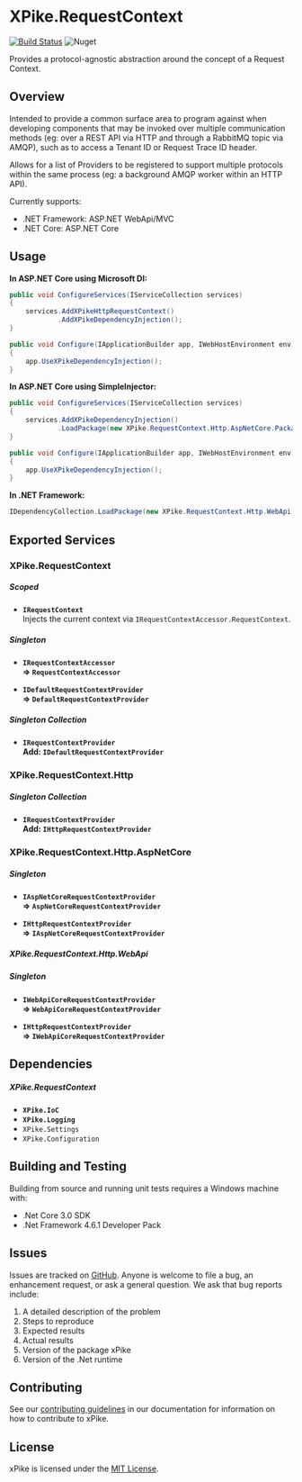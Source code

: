 # XPike.RequestContext

[![Build Status](https://dev.azure.com/xpike/xpike/_apis/build/status/xpike.requestcontext?branchName=master)](https://dev.azure.com/xpike/xpike/_build/latest?definitionId=13&branchName=master)
![Nuget](https://img.shields.io/nuget/v/XPike.RequestContext)

Provides a protocol-agnostic abstraction around the concept of a Request Context.

## Overview

Intended to provide a common surface area to program against when developing components
that may be invoked over multiple communication methods (eg: over a REST API via HTTP and
through a RabbitMQ topic via AMQP), such as to access a Tenant ID or Request Trace ID header.

Allows for a list of Providers to be registered to support multiple protocols within the
same process (eg: a background AMQP worker within an HTTP API).

Currently supports:
- .NET Framework: ASP.NET WebApi/MVC
- .NET Core: ASP.NET Core

## Usage

**In ASP.NET Core using Microsoft DI:**

```csharp
public void ConfigureServices(IServiceCollection services)
{
    services.AddXPikeHttpRequestContext()
            .AddXPikeDependencyInjection();
}

public void Configure(IApplicationBuilder app, IWebHostEnvironment env)
{
    app.UseXPikeDependencyInjection();
}
```

**In ASP.NET Core using SimpleInjector:**

```csharp
public void ConfigureServices(IServiceCollection services)
{
    services.AddXPikeDependencyInjection()
            .LoadPackage(new XPike.RequestContext.Http.AspNetCore.Package());
}

public void Configure(IApplicationBuilder app, IWebHostEnvironment env)
{
    app.UseXPikeDependencyInjection();
}
```

**In .NET Framework:**

```csharp
IDependencyCollection.LoadPackage(new XPike.RequestContext.Http.WebApi.Package());
```

## Exported Services

### XPike.RequestContext

##### Scoped

- **`IRequestContext`**  
  Injects the current context via `IRequestContextAccessor.RequestContext`.

##### Singleton

- **`IRequestContextAccessor`**  
  **=> `RequestContextAccessor`**

- **`IDefaultRequestContextProvider`**  
  **=> `DefaultRequestContextProvider`**

##### Singleton Collection

- **`IRequestContextProvider`**  
  **Add: `IDefaultRequestContextProvider`**

### XPike.RequestContext.Http

##### Singleton Collection

- **`IRequestContextProvider`**  
  **Add: `IHttpRequestContextProvider`**

### XPike.RequestContext.Http.AspNetCore

##### Singleton

- **`IAspNetCoreRequestContextProvider`**  
  **=> `AspNetCoreRequestContextProvider`**

- **`IHttpRequestContextProvider`**  
  **=> `IAspNetCoreRequestContextProvider`**

##### XPike.RequestContext.Http.WebApi

##### Singleton

- **`IWebApiCoreRequestContextProvider`**  
  **=> `WebApiCoreRequestContextProvider`**

- **`IHttpRequestContextProvider`**  
  **=> `IWebApiCoreRequestContextProvider`**

## Dependencies

##### XPike.RequestContext

- **`XPike.IoC`**
- **`XPike.Logging`**
- `XPike.Settings`
- `XPike.Configuration`

## Building and Testing

Building from source and running unit tests requires a Windows machine with:

* .Net Core 3.0 SDK
* .Net Framework 4.6.1 Developer Pack

## Issues

Issues are tracked on [GitHub](https://github.com/xpike/request-context/issues). Anyone is welcome to file a bug,
an enhancement request, or ask a general question. We ask that bug reports include:

1. A detailed description of the problem
2. Steps to reproduce
3. Expected results
4. Actual results
5. Version of the package xPike
6. Version of the .Net runtime

## Contributing

See our [contributing guidelines](https://github.com/xpike/documentation/blob/master/docfx_project/articles/contributing.md)
in our documentation for information on how to contribute to xPike.

## License

xPike is licensed under the [MIT License](LICENSE).
